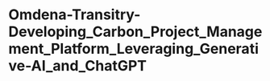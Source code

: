# Omdena-Transitry-Developing_Carbon_Project_Management_Platform_Leveraging_Generative-AI_and_ChatGPT